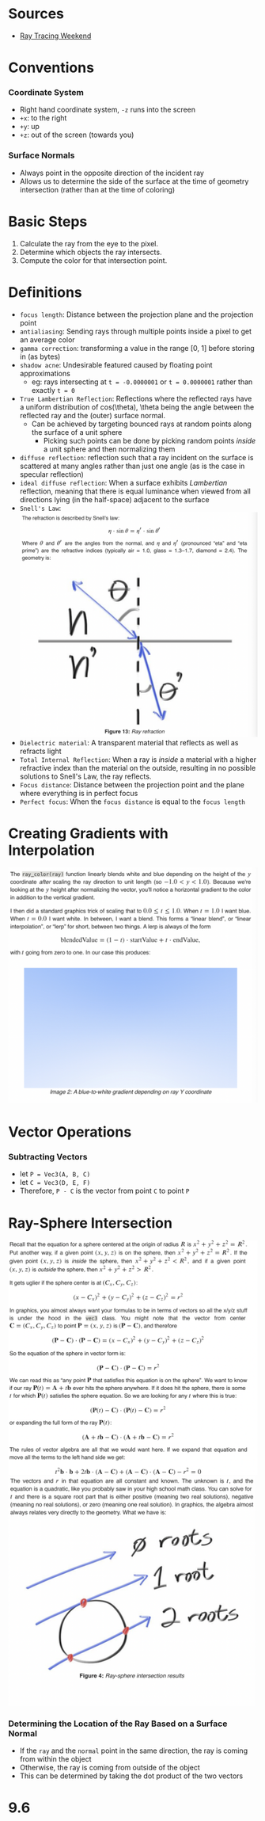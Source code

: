 # Sources
- [Ray Tracing Weekend](https://raytracing.github.io/books/RayTracingInOneWeekend.html)

# Conventions

### Coordinate System
- Right hand coordinate system, `-z` runs into the screen
- `+x`: to the right
- `+y`: up
- `+z`: out of the screen (towards you) 

### Surface Normals
- Always point in the opposite direction of the incident ray
- Allows us to determine the side of the surface at the time of geometry intersection (rather
  than at the time of coloring)

# Basic Steps
1. Calculate the ray from the eye to the pixel.
2. Determine which objects the ray intersects.
3. Compute the color for that intersection point.

# Definitions
- `focus length`: Distance between the projection plane and the projection point 
- `antialiasing`: Sending rays through multiple points inside a pixel to get an average color
- `gamma correction`: transforming a value in the range [0, 1] before storing in (as bytes)
- `shadow acne`: Undesirable featured caused by floating point approximations
  - eg: rays intersecting at `t = -0.0000001` or `t = 0.0000001` rather than exactly `t = 0` 
- `True Lambertian Reflection`: Reflections where the reflected rays have a uniform distribution of cos(\theta), \theta
  being the angle between the reflected ray and the (outer) surface normal. 
  - Can be achieved by targeting bounced rays at random points along the surface of a unit sphere
    - Picking such points can be done by picking random points _inside_ a unit sphere and then normalizing them
- `diffuse reflection`: reflection such that a ray incident on the surface is scattered at many angles rather than just
  one angle (as is the case in specular reflection)
- `ideal diffuse reflection`: When a surface exhibits *Lambertian* reflection, meaning that there is equal
  luminance when viewed from all directions lying (in the half-space) adjacent to the surface 
- `Snell's Law`: ![Snell's Law](images/snellslaw.png)
- `Dielectric material`: A transparent material that reflects as well as refracts light
- `Total Internal Reflection`: When a ray is _inside_ a material with a higher refractive index than the material on the outside, resulting in no possible solutions to Snell's Law, the ray reflects. 
- `Focus distance`: Distance between the projection point and the plane where everything is in perfect focus
- `Perfect focus`: When the `focus distance` is equal to the `focus length`



# Creating Gradients with Interpolation
![Gradient](images/gradient.png)

# Vector Operations

### Subtracting Vectors
- let `P = Vec3(A, B, C)`
- let `C = Vec3(D, E, F)`
- Therefore, `P - C` is the vector from point `C` to point `P`

# Ray-Sphere Intersection
![Ray-Sphere Intersection](images/ray-sphere%20intersection.png)
![Ray-Sphere Roots](images/ray-sphere%20roots.png)

### Determining the Location of the Ray Based on a Surface Normal
- If the `ray` and the `normal` point in the same direction, the ray
  is coming from within the object
- Otherwise, the ray is coming from outside of the object
- This can be determined by taking the dot product of the two vectors

# 9.6
